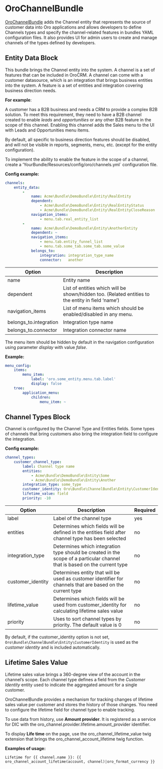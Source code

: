<a id="bundle-docs-crm-channel-bundle"></a>

# OroChannelBundle

<a href="https://github.com/oroinc/crm/tree/master/src/Oro/Bundle/ChannelBundle" target="_blank">OroChannelBundle</a> adds the Channel entity that represents the source of customer data into Oro applications and allows developers to define Channels types and specify the channel-related features in bundles YAML configuration files. It also provides UI for admin users to create and manage channels of the types defined by developers.

## Entity Data Block

This bundle brings the Channel entity into the system. A channel is a set of features that can be included in OroCRM.
A channel can come with a customer datasource, which is an integration that brings business entities into the system.
A feature is a set of entities and integration covering business direction needs.

**For example**:

A customer has a B2B business and needs a CRM to provide a complex B2B solution. To meet this
requirement, they need to have a B2B channel created to enable *leads* and *opportunities* or any other B2B feature in the scope of this channel.
Enabling this channel adds the Sales menu to the UI with Leads and Opportunities menu items.

By default, all specific to business direction features should be disabled, and will not be visible in reports, segments, menu, etc. (except for the entity configuration).

To implement the ability to enable the feature in the scope of a channel, create a ‘YourBundle/Resources/config/oro/channels.yml\` configuration file.

**Config example:**

```yaml
channels:
    entity_data:
        -
            name: Acme\Bundle\DemoBundle\Entity\RealEntity              # Entity FQCN
            dependent:                                                  # Service entities that dependent on availability of main entity
                - Acme\Bundle\DemoBundle\Entity\RealEntityStatus
                - Acme\Bundle\DemoBundle\Entity\RealEntityCloseReason
            navigation_items:                                           # Navigation items that responsible for entity visibility
                - menu.tab.real_entity_list
        -
            name: Acme\Bundle\DemoBundle\Entity\AnotherEntity
            dependent: ~
            navigation_items:
                - menu.tab.entity_funnel_list
                - menu.tab.some_tab.some_tab.some_value
            belongs_to:
                integration: integration_type_name                      # If entity belongs to integration, correspondent node should be set
                connector:   another                                    # connector name
```

| Option                 | Description                                                                                       |
|------------------------|---------------------------------------------------------------------------------------------------|
| name                   | Entity name                                                                                       |
| dependent              | List of entities which will be shown/hidden too. (Related entities to the entity in field ‘name’) |
| navigation_items       | List of menu items which should be enabled/disabled in any menu.                                  |
| belongs_to.integration | Integration type name                                                                             |
| belongs_to.connector   | Integration connector name                                                                        |

The menu item should be hidden by default in the navigation configuration using parameter *display* with value *false*.

**Example:**

```yaml
menu_config:
    items:
        menu_item:
            label: 'oro.some_entity.menu.tab.label'
            display: false
    tree:
        application_menu:
            children:
                menu_item: ~
```

## Channel Types Block

Channel is configured by the Channel Type and Entities fields. Some types of channels that bring customers also bring the integration field to configure the integration.

**Config example:**

```yaml
channel_types:
    customer_channel_type:
        label: Channel type name
        entities:
            - Acme\Bundle\DemoBundle\Entity\Some
            - Acme\Bundle\DemoBundle\Entity\Another
        integration_type: some_type
        customer_identity: Oro\Bundle\ChannelBundle\Entity\CustomerIdentity
        lifetime_value: field
        priority: -10
```

| Option            | Description                                                                                                                | Required   |
|-------------------|----------------------------------------------------------------------------------------------------------------------------|------------|
| label             | Label of the channel type                                                                                                  | yes        |
| entities          | Determines which fields will be defined in the entities field after channel type has been selected                         | no         |
| integration_type  | Determines which integration type should be created in the scope of a particular channel that is based on the current type | no         |
| customer_identity | Determines entity that will be used as customer identifier for channels that are based on the current type                 | no         |
| lifetime_value    | Determines which fields will be used from customer_identity for calculating lifetime sales value                           | no         |
| priority          | Uses to sort channel types by priority. The default value is 0                                                             | no         |

By default, if the customer_identity option is not set, `Oro\Bundle\ChannelBundle\Entity\CustomerIdentity` is used as the *customer identity* and is included automatically.

## Lifetime Sales Value

Lifetime sales value brings a 360-degree view of the account in the channel’s scope. Each channel type defines a field from the *Customer Identity* entity used to indicate the aggregated amount for a single customer.

OroChannelBundle provides a mechanism for tracking changes of lifetime sales value per customer and stores the history of those changes.
You need to configure the lifetime field for channel type to enable tracking.

To use data from history, use **Amount provider**. It is registered as a service for DIC with the oro_channel.provider.lifetime.amount_provider identifier.

To display **Life time** on the page, use the oro_channel_lifetime_value twig extension that brings  the oro_channel_account_lifetime twig function.

**Examples of usage:**

```twig
Lifetime for {{ channel.name }}: {{ oro_channel_account_lifetime(account, channel)|oro_format_currency }}
```

<!-- Frontend -->
